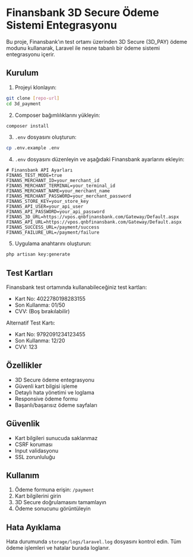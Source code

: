 # Finansbank 3D Secure Ödeme Sistemi Entegrasyonu

Bu proje, Finansbank'ın test ortamı üzerinden 3D Secure (3D_PAY) ödeme modunu kullanarak, Laravel ile nesne tabanlı bir ödeme sistemi entegrasyonu içerir.

## Kurulum

1. Projeyi klonlayın:
```bash
git clone [repo-url]
cd 3d_payment
```

2. Composer bağımlılıklarını yükleyin:
```bash
composer install
```

3. `.env` dosyasını oluşturun:
```bash
cp .env.example .env
```

4. `.env` dosyasını düzenleyin ve aşağıdaki Finansbank ayarlarını ekleyin:
```env
# Finansbank API Ayarları
FINANS_TEST_MODE=true
FINANS_MERCHANT_ID=your_merchant_id
FINANS_MERCHANT_TERMINAL=your_terminal_id
FINANS_MERCHANT_NAME=your_merchant_name
FINANS_MERCHANT_PASSWORD=your_merchant_password
FINANS_STORE_KEY=your_store_key
FINANS_API_USER=your_api_user
FINANS_API_PASSWORD=your_api_password
FINANS_3D_URL=https://vpos.qnbfinansbank.com/Gateway/Default.aspx
FINANS_API_URL=https://vpos.qnbfinansbank.com/Gateway/Default.aspx
FINANS_SUCCESS_URL=/payment/success
FINANS_FAILURE_URL=/payment/failure
```

5. Uygulama anahtarını oluşturun:
```bash
php artisan key:generate
```


## Test Kartları

Finansbank test ortamında kullanabileceğiniz test kartları:

- Kart No: 4022780198283155
- Son Kullanma: 01/50
- CVV: (Boş bırakılabilir)

Alternatif Test Kartı:
- Kart No: 9792091234123455
- Son Kullanma: 12/20
- CVV: 123

## Özellikler

- 3D Secure ödeme entegrasyonu
- Güvenli kart bilgisi işleme
- Detaylı hata yönetimi ve loglama
- Responsive ödeme formu
- Başarılı/başarısız ödeme sayfaları

## Güvenlik

- Kart bilgileri sunucuda saklanmaz
- CSRF koruması
- Input validasyonu
- SSL zorunluluğu

## Kullanım

1. Ödeme formuna erişin: `/payment`
2. Kart bilgilerini girin
3. 3D Secure doğrulamasını tamamlayın
4. Ödeme sonucunu görüntüleyin

## Hata Ayıklama

Hata durumunda `storage/logs/laravel.log` dosyasını kontrol edin. Tüm ödeme işlemleri ve hatalar burada loglanır.

